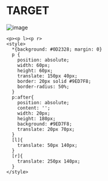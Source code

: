 # TARGET

![image](https://github.com/gaschneider/cssbattle/assets/16023844/09fff177-9e88-457d-a698-a1b331fa0d64)

```
<p><p l><p r>
<style>
  *{background: #0D2328; margin: 0}
  p {
    position: absolute;
    width: 60px;
    height: 60px;
    translate: 150px 40px;
    border: 20px solid #9ED7F8;
    border-radius: 50%;
  }
  p:after{
    position: absolute;
    content: '';
    width: 20px;
    height: 180px;
    background: #9ED7F8;
    translate: 20px 70px;
  }
  [l]{
    translate: 50px 140px;
  }
  [r]{
    translate: 250px 140px;
  }
</style>
```
